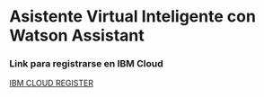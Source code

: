 # Asistente Virtual Inteligente con Watson Assistant

### Link para registrarse en IBM Cloud

<a href="https://ibm.biz/Bdz9DT">IBM CLOUD REGISTER</a>



